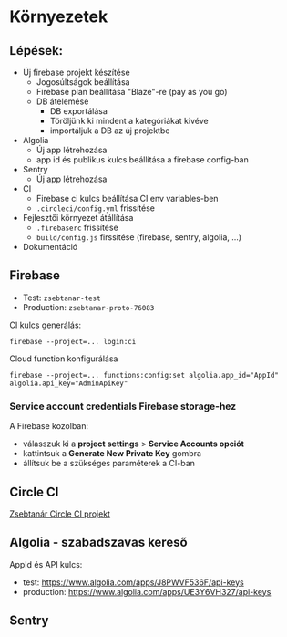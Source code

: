 # Környezetek

## Lépések:

 - Új firebase projekt készítése
   - Jogosúltságok beállítása 
   - Firebase plan beállítása "Blaze"-re (pay as you go)
   - DB átelemése
     - DB exportálása
     - Töröljünk ki mindent a kategóriákat kivéve
     - importáljuk a DB az új projektbe
 - Algolia 
   - Új app létrehozása
   - app id és publikus kulcs beállítása a firebase config-ban
 - Sentry 
   - Új app létrehozása 
 - CI
   - Firebase ci kulcs beállítása CI env variables-ben
   - `.circleci/config.yml` frissítése
 - Fejlesztői környezet átállítása
   - `.firebaserc` frissítése
   - `build/config.js` firssítése (firebase, sentry, algolia, ...) 
 - Dokumentáció
 

## Firebase

 - Test: `zsebtanar-test`
 - Production: `zsebtanar-proto-76083`
 
CI kulcs generálás:

    firebase --project=... login:ci

Cloud function konfigurálása

    firebase --project=... functions:config:set algolia.app_id="AppId" algolia.api_key="AdminApiKey"
 
### Service account credentials Firebase storage-hez

A Firebase kozolban:
 - válasszuk ki a **project settings** > **Service Accounts opciót** 
 - kattintsuk a **Generate New Private Key** gombra
 - állítsuk be a szükséges paraméterek a CI-ban
 
 
## Circle CI

[Zsebtanár Circle CI projekt](https://circleci.com/gh/zsebtanar/zsebtanar-proto)
 
## Algolia - szabadszavas kereső

AppId és API kulcs:

 - test: https://www.algolia.com/apps/J8PWVF536F/api-keys
 - production: https://www.algolia.com/apps/UE3Y6VH327/api-keys
  
 ## Sentry
 
 